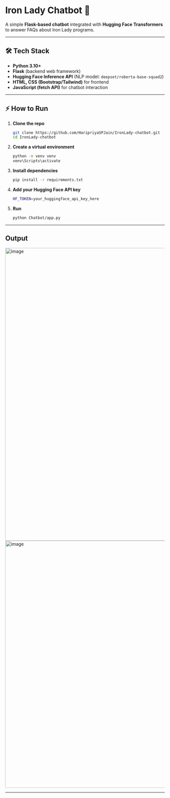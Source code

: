 # Iron Lady Chatbot 🤖  

A simple **Flask-based chatbot** integrated with **Hugging Face Transformers** to answer FAQs about Iron Lady programs.  

---

## 🛠️ Tech Stack  

- **Python 3.10+**
- **Flask** (backend web framework)  
- **Hugging Face Inference API** (NLP model: `deepset/roberta-base-squad2`)  
- **HTML, CSS (Bootstrap/Tailwind)** for frontend  
- **JavaScript (fetch API)** for chatbot interaction  

---

## ⚡ How to Run  

1. **Clone the repo**
   ```bash
   git clone https://github.com/HaripriyaSPJain/IronLady-chatbot.git
   cd IronLady-chatbot
2. **Create a virtual environment**
   ```bash
   python -m venv venv
   venv\Scripts\activate
3. **Install dependencies**
   ```bash
   pip install -r requirements.txt
4. **Add your Hugging Face API key**
   ```bash
   HF_TOKEN=your_huggingface_api_key_here
6. **Run**
   ```bash
   python Chatbot/app.py


---

## Output

<img width="1816" height="925" alt="image" src="https://github.com/user-attachments/assets/659519c0-c3fa-4277-bde2-b481ab628c85" />

<img width="783" height="781" alt="image" src="https://github.com/user-attachments/assets/d9b6ae6e-5724-41cc-9ce7-cdee74e438a9" />

---

